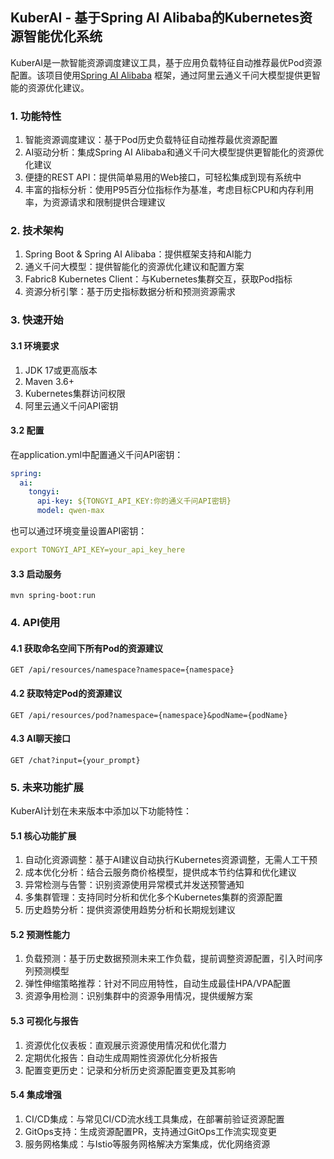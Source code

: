 ## KuberAI - 基于Spring AI Alibaba的Kubernetes资源智能优化系统

KuberAI是一款智能资源调度建议工具，基于应用负载特征自动推荐最优Pod资源配置。该项目使用[Spring AI Alibaba](https://github.com/alibaba/spring-ai-alibaba) 框架，通过阿里云通义千问大模型提供更智能的资源优化建议。
### 1. 功能特性

1. 智能资源调度建议：基于Pod历史负载特征自动推荐最优资源配置
2. AI驱动分析：集成Spring AI Alibaba和通义千问大模型提供更智能化的资源优化建议
3. 便捷的REST API：提供简单易用的Web接口，可轻松集成到现有系统中
4. 丰富的指标分析：使用P95百分位指标作为基准，考虑目标CPU和内存利用率，为资源请求和限制提供合理建议

### 2. 技术架构

1. Spring Boot & Spring AI Alibaba：提供框架支持和AI能力
2. 通义千问大模型：提供智能化的资源优化建议和配置方案
3. Fabric8 Kubernetes Client：与Kubernetes集群交互，获取Pod指标
4. 资源分析引擎：基于历史指标数据分析和预测资源需求

### 3. 快速开始

#### 3.1 环境要求

1. JDK 17或更高版本
2. Maven 3.6+
3. Kubernetes集群访问权限
4. 阿里云通义千问API密钥

#### 3.2 配置

在application.yml中配置通义千问API密钥：

```yaml
spring:
  ai:
    tongyi:
      api-key: ${TONGYI_API_KEY:你的通义千问API密钥}
      model: qwen-max
```

也可以通过环境变量设置API密钥：

```yaml
export TONGYI_API_KEY=your_api_key_here
```



#### 3.3 启动服务

```shell
mvn spring-boot:run
```



### 4. API使用

#### 4.1 获取命名空间下所有Pod的资源建议

```shell
GET /api/resources/namespace?namespace={namespace}
```

#### 4.2 获取特定Pod的资源建议

```shell
GET /api/resources/pod?namespace={namespace}&podName={podName}
```

#### 4.3 AI聊天接口

```shell
GET /chat?input={your_prompt}
```

### 5. 未来功能扩展

KuberAI计划在未来版本中添加以下功能特性：

#### 5.1 核心功能扩展

1. 自动化资源调整：基于AI建议自动执行Kubernetes资源调整，无需人工干预
2. 成本优化分析：结合云服务商价格模型，提供成本节约估算和优化建议
3. 异常检测与告警：识别资源使用异常模式并发送预警通知
4. 多集群管理：支持同时分析和优化多个Kubernetes集群的资源配置
5. 历史趋势分析：提供资源使用趋势分析和长期规划建议

#### 5.2 预测性能力

1. 负载预测：基于历史数据预测未来工作负载，提前调整资源配置，引入时间序列预测模型
2. 弹性伸缩策略推荐：针对不同应用特性，自动生成最佳HPA/VPA配置
3. 资源争用检测：识别集群中的资源争用情况，提供缓解方案

#### 5.3 可视化与报告

1. 资源优化仪表板：直观展示资源使用情况和优化潜力
2. 定期优化报告：自动生成周期性资源优化分析报告
3. 配置变更历史：记录和分析历史资源配置变更及其影响

#### 5.4 集成增强

1. CI/CD集成：与常见CI/CD流水线工具集成，在部署前验证资源配置
2. GitOps支持：生成资源配置PR，支持通过GitOps工作流实现变更
3. 服务网格集成：与Istio等服务网格解决方案集成，优化网络资源
